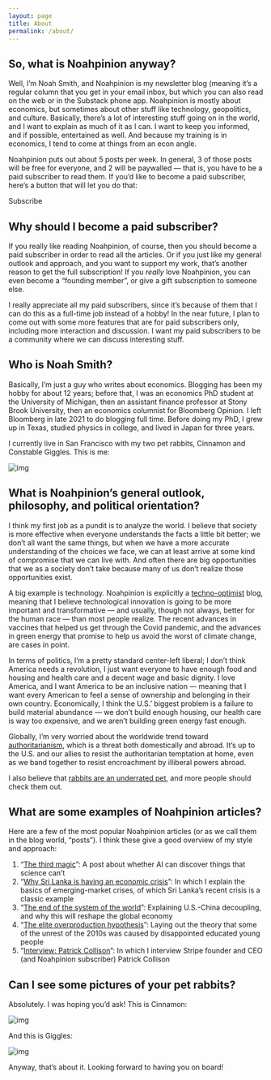 ```yaml
---
layout: page
title: About
permalink: /about/
---
```


## So, what is Noahpinion anyway?

Well, I’m Noah Smith, and Noahpinion is my newsletter blog (meaning it’s a regular column that you get in your email inbox, but which you can also read on the web or in the Substack phone app. Noahpinion is mostly about economics, but sometimes about other stuff like technology, geopolitics, and culture. Basically, there’s a lot of interesting stuff going on in the world, and I want to explain as much of it as I can. I want to keep you informed, and if possible, entertained as well. And because my training is in economics, I tend to come at things from an econ angle.

Noahpinion puts out about 5 posts per week. In general, 3 of those posts will be free for everyone, and 2 will be paywalled — that is, you have to be a paid subscriber to read them. If you’d like to become a paid subscriber, here’s a button that will let you do that:

Subscribe

## Why should I become a paid subscriber?

If you really like reading Noahpinion, of course, then you should become a paid subscriber in order to read all the articles. Or if you just like my general outlook and approach, and you want to support my work, that’s another reason to get the full subscription! If you *really* love Noahpinion, you can even become a “founding member”, or give a gift subscription to someone else.

I really appreciate all my paid subscribers, since it’s because of them that I can do this as a full-time job instead of a hobby! In the near future, I plan to come out with some more features that are for paid subscribers only, including more interaction and discussion. I want my paid subscribers to be a community where we can discuss interesting stuff.

## Who is Noah Smith?

Basically, I’m just a guy who writes about economics. Blogging has been my hobby for about 12 years; before that, I was an economics PhD student at the University of Michigan, then an assistant finance professor at Stony Brook University, then an economics columnist for Bloomberg Opinion. I left Bloomberg in late 2021 to do blogging full time. Before doing my PhD, I grew up in Texas, studied physics in college, and lived in Japan for three years.

I currently live in San Francisco with my two pet rabbits, Cinnamon and Constable Giggles. This is me:

![img](https://substackcdn.com/image/fetch/w_1456,c_limit,f_auto,q_auto:good,fl_progressive:steep/https%3A%2F%2Fsubstack-post-media.s3.amazonaws.com%2Fpublic%2Fimages%2F58e4731b-0451-4d5e-b90d-0b991bbba2fc_441x441.jpeg)



## What is Noahpinion’s general outlook, philosophy, and political orientation?

I think my first job as a pundit is to analyze the world. I believe that society is more effective when everyone understands the facts a little bit better; we don’t all want the same things, but when we have a more accurate understanding of the choices we face, we can at least arrive at some kind of compromise that we can live with. And often there are big opportunities that we as a society don’t take because many of us don’t realize those opportunities exist.

A big example is technology. Noahpinion is explicitly a [techno-optimist](https://noahpinion.substack.com/p/techno-optimism-for-the-2020s) blog, meaning that I believe technological innovation is going to be more important and transformative — and usually, though not always, better for the human race — than most people realize. The recent advances in vaccines that helped us get through the Covid pandemic, and the advances in green energy that promise to help us avoid the worst of climate change, are cases in point.

In terms of politics, I’m a pretty standard center-left liberal; I don’t think America needs a revolution, I just want everyone to have enough food and housing and health care and a decent wage and basic dignity. I love America, and I want America to be an inclusive nation — meaning that I want every American to feel a sense of ownership and belonging in their own country. Economically, I think the U.S.’ biggest problem is a failure to build material abundance — we don’t build enough housing, our health care is way too expensive, and we aren’t building green energy fast enough.

Globally, I’m very worried about the worldwide trend toward [authoritarianism](https://noahpinion.substack.com/p/the-darkness), which is a threat both domestically and abroad. It’s up to the U.S. and our allies to resist the authoritarian temptation at home, even as we band together to resist encroachment by illiberal powers abroad.

I also believe that [rabbits are an underrated pet](https://noahpinion.substack.com/p/rabbit-good-friend), and more people should check them out.

## What are some examples of Noahpinion articles?

Here are a few of the most popular Noahpinion articles (or as we call them in the blog world, “posts”). I think these give a good overview of my style and approach:

1. “[The third magic](https://noahpinion.substack.com/p/the-third-magic)”: A post about whether AI can discover things that science can’t
2. “[Why Sri Lanka is having an economic crisis](https://noahpinion.substack.com/p/why-sri-lanka-is-having-an-economic)”: In which I explain the basics of emerging-market crises, of which Sri Lanka’s recent crisis is a classic example
3. “[The end of the system of the world](https://noahpinion.substack.com/p/the-end-of-the-system-of-the-world)”: Explaining U.S.-China decoupling, and why this will reshape the global economy
4. “[The elite overproduction hypothesis](https://noahpinion.substack.com/p/the-elite-overproduction-hypothesis)”: Laying out the theory that some of the unrest of the 2010s was caused by disappointed educated young people
5. “[Interview: Patrick Collison](https://noahpinion.substack.com/p/interview-patrick-collison-co-founder)”: In which I interview Stripe founder and CEO (and Noahpinion subscriber) Patrick Collison

## Can I see some pictures of your pet rabbits?

Absolutely. I was hoping you’d ask! This is Cinnamon:

![img](https://substackcdn.com/image/fetch/w_1456,c_limit,f_auto,q_auto:good,fl_progressive:steep/https%3A%2F%2Fsubstack-post-media.s3.amazonaws.com%2Fpublic%2Fimages%2Fca7e9d94-1b4b-473d-b514-8b99f31995c5_2048x1934.jpeg)



And this is Giggles:

![img](https://substackcdn.com/image/fetch/w_1456,c_limit,f_auto,q_auto:good,fl_progressive:steep/https%3A%2F%2Fsubstack-post-media.s3.amazonaws.com%2Fpublic%2Fimages%2F52181386-94a0-4347-939d-0e4018117572_1024x768.jpeg)



Anyway, that’s about it. Looking forward to having you on board!

